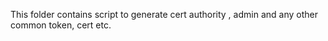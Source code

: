 This folder contains script to generate cert authority , admin and any other common token, cert etc.